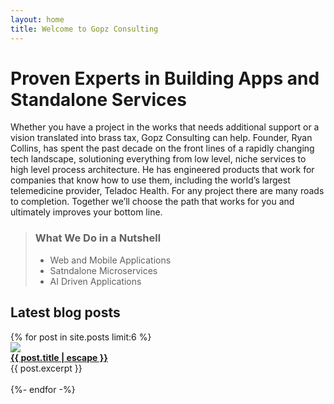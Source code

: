 ```yaml
---
layout: home
title: Welcome to Gopz Consulting
---
```


# Proven Experts in Building Apps and Standalone Services 

Whether you have a project in the works that needs additional support or a vision translated into brass tax, Gopz Consulting can help. Founder, Ryan Collins, has spent the past decade on the front lines of a rapidly changing tech landscape, solutioning everything from low level, niche services to high level process architecture. He has engineered products that work for companies that know how to use them, including the world’s largest telemedicine provider, Teladoc Health. For any project there are many roads to completion. Together we’ll choose the path that works for you and ultimately improves your bottom line.

> ### What We Do in a Nutshell
> * Web and Mobile Applications
> * Satndalone Microservices
> * AI Driven Applications

## Latest blog posts

<div class="archive">
{% for post in site.posts limit:6 %}
  <article class="article">
    <a class="post-link" href="{{ post.url | relative_url }}"><img src="{{ post.image }}" class="thumb" /></a>
    <div><strong><a class="post-link" href="{{ post.url | relative_url }}">{{ post.title | escape }}</a></strong><br/>
    {{ post.excerpt }}<br/><br/>
    </div>
  </article>
  {%- endfor -%}
</div>

